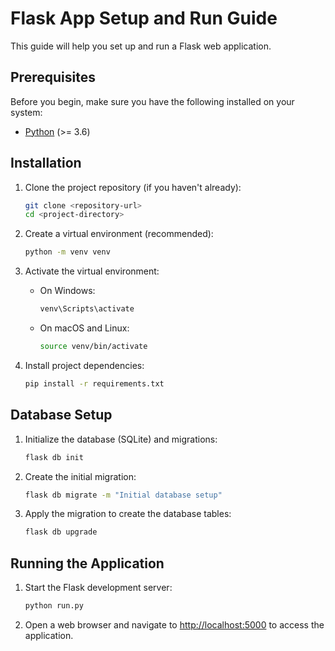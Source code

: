 # Flask App Setup and Run Guide

This guide will help you set up and run a Flask web application.

## Prerequisites

Before you begin, make sure you have the following installed on your system:

- [Python](https://www.python.org/downloads/) (>= 3.6)

## Installation

1. Clone the project repository (if you haven't already):

   ```bash
   git clone <repository-url>
   cd <project-directory>
   ```

2. Create a virtual environment (recommended):

   ```bash
   python -m venv venv
   ```

3. Activate the virtual environment:

   - On Windows:

     ```bash
     venv\Scripts\activate
     ```

   - On macOS and Linux:

     ```bash
     source venv/bin/activate
     ```

4. Install project dependencies:

   ```bash
   pip install -r requirements.txt
   ```

## Database Setup

1. Initialize the database (SQLite) and migrations:

   ```bash
   flask db init
   ```

2. Create the initial migration:

   ```bash
   flask db migrate -m "Initial database setup"
   ```

3. Apply the migration to create the database tables:

   ```bash
   flask db upgrade
   ```

## Running the Application

1. Start the Flask development server:

   ```bash
   python run.py
   ```

2. Open a web browser and navigate to [http://localhost:5000](http://localhost:5000) to access the application.
